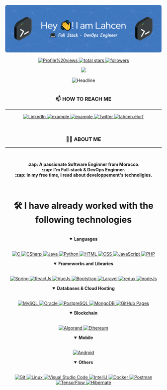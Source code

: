 <div>
    <div align=center>
        <p align="center">
          <img src="./github-header-image.png" alt="Header" />
        </p>
        <a href="https://github.com/ELORF-Lahcen?tab=views">
    <img alt="Profile%20views" title="View of my profile" src="https://komarev.com/ghpvc/?username=ELORF-Lahcen&label=Views&color=6C63FF&style=for-the-badge" />
</a>
<a href="https://github.com/ELORF-Lahcen?tab=repositories&sort=stargazers">
    <img alt="total stars" title="Total stars on GitHub" src="https://custom-icon-badges.herokuapp.com/badge/dynamic/json?logo=star&color=6C63FF&labelColor=595c61&label=Stars&style=for-the-badge&query=%24.stars&url=https://api.github-star-counter.workers.dev/user/ELORF-Lahcen"/>
</a>
<a href="https://github.com/ELORF-Lahcen?tab=followers">
    <img alt="followers" title="Follow me on Github" src="https://custom-icon-badges.herokuapp.com/github/followers/ELORF-Lahcen?color=6C63FF&labelColor=595c61&style=for-the-badge&logo=person-add&label=Followers&logoColor=white"/>
</a>
        <p align=center>
            <img src="https://media.giphy.com/media/SWoSkN6DxTszqIKEqv/giphy.gif" width="350">
        </p>
        <img src="https://readme-typing-svg.herokuapp.com?font=Fira+Code&pause=500&color=6C63FF&background=1D45FF00&size=30&center=true&vCenter=true&width=600&height=50&lines=Hi+%F0%9F%91%8B+there+I'm+ELORF+Lahcen;👨‍💻+Software+Engineer;💻+Full-Stack+Developer;🚀+DevOps+Enginner;" alt="Headline" />
    </div>
    <br>
<div align=center>
        <h3>📫 HOW TO REACH ME</h3>
    <hr>
    <p>
      <a href="https://www.linkedin.com/in/lahcenelorf">
    <img alt="LinkedIn" title="lahcenelorf" src="https://img.shields.io/badge/LinkedIn-0077B5?style=for-the-badge&logo=linkedin&logoColor=white">
</a>
<a href="https://discordapp.com/users/1094696880530788402">
    <img title="lahcen on discord" src="https://img.shields.io/badge/Discord-2962FF?style=for-the-badge&logo=discord&logoColor=white" alt="example"/>
</a>	
<a href="mailto:lahcenelorf.619@gmail.com?subject=Github%20Contact&body=Hi%20Lahcen,">
    <img src="https://img.shields.io/badge/Gmail-D14836?style=for-the-badge&logo=gmail&logoColor=white" alt="example"/>
</a>
<a href="https://twitter.com">
    <img title="Twitter" src="https://img.shields.io/badge/Twitter-1DA1F2?style=for-the-badge&logo=twitter&logoColor=white" alt="Twitter"/>
</a>
<a href="https://www.instagram.com/">
    <img title="lahcen.elorf" src="https://img.shields.io/badge/Instagram-FF007F?style=for-the-badge&logo=Instagram&logoColor=white"/>
</a>
    </p>
    </div>
<br>
<div align=center>
        <h3>👨‍💻 ABOUT ME</h3>
    <hr>
        <br>
        <p>
            <strong>
                :zap: A passionate Software Enginner from Morocco.<br>
                :zap: I'm Full-stack & DevOps Enginner.<br>
                :zap: In my free time, I read about developpement's technoligies.<br>
           </strong>
        </p>
        <br>
    </div>
<div align=center>
        <h1>🛠️ I have already worked with the following technologies</h1>
        <br>
        <details align="" open> 
            <summary><b>Languages</b></summary>
            <br/>
            <p align="">
                <a href="https://www.w3schools.com/c/">
                    <img alt="C" src="https://img.shields.io/badge/C-00599C?style=for-the-badge&logo=c&logoColor=white"/>
                </a>
                <a href="https://learn.microsoft.com/en-us/dotnet/csharp/">
                    <img alt="CSharp" src="https://img.shields.io/badge/CSharp-239120?style=for-the-badge&logo=csharp&logoColor=white"/>
                </a>
                <a href="https://www.java.com/en/">
                    <img alt="Java" src="https://custom-icon-badges.demolab.com/badge/-JAVA-ED8B00?style=for-the-badge&logo=java&logoColor=white"/>
                </a>
                <a href="https://python.org/">
                    <img alt="Python" src="https://img.shields.io/badge/Python-FFD43B?style=for-the-badge&logo=python&logoColor=darkgreen"/>
                </a>
                 <a href="https://www.w3schools.com/html/">
                    <img alt="HTML" src="https://img.shields.io/badge/HTML-e34c26?style=for-the-badge&logo=html5&logoColor=white"/>
                </a>
                <a href="https://www.w3schools.com/css/">
                    <img alt="CSS" src="https://img.shields.io/badge/CSS-264de4?style=for-the-badge&logo=css3&logoColor=white"/>
                </a>
                <a href="https://www.javascript.com/">
                    <img alt="JavaScript" src="https://img.shields.io/badge/JavaScript-323330?style=for-the-badge&logo=javascript&logoColor=F7DF1E"/>
                </a>
                <a href="https://php.net/">
                    <img alt="PHP" src="https://img.shields.io/badge/php-474A8A?style=for-the-badge&logo=php&logoColor=white"/>
                </a>
            </p>
        </details>
        <details align="" open> 
            <summary><b>Frameworks and Libraries</b></summary>
            <br/>
            <p align=""> 
                <a href="https://spring.io/"> 
                    <img alt="Spring" src="https://img.shields.io/badge/Spring-177245?style=for-the-badge&logo=spring&logoColor=white">
                </a>
                <a href="https://reactjs.org/"> 
                    <img alt="ReactJs" src="https://img.shields.io/badge/React-20232A?style=for-the-badge&logo=react&logoColor=61DAFB">
                </a>
                <a href="https://vuejs.org/"> 
                    <img alt="VueJs" src="https://img.shields.io/badge/Vue.Js-35495E?style=for-the-badge&logo=vuedotjs&logoColor=4FC08D">
                </a>
                <a href="https://getbootstrap.com/"> 
                    <img alt="Bootstrap" src="https://img.shields.io/badge/Bootstrap-563D7C?style=for-the-badge&logo=bootstrap&logoColor=white">
                </a>
                <a href="https://laravel.com/"> 
                    <img alt="Laravel" src="https://img.shields.io/badge/Laravel-FF2D20?style=for-the-badge&logo=laravel&logoColor=white">
                </a>
                <a href="https://redux.js.org/"> 
                    <img alt="redux" src="https://img.shields.io/badge/Redux-593D88?style=for-the-badge&logo=redux&logoColor=white">
                </a>
                <a href="https://nodejs.org/en/"> 
                    <img alt="nodeJs" src="https://img.shields.io/badge/Node.js-339933?style=for-the-badge&logo=nodedotjs&logoColor=white">
                </a>
            </p>
        </details>
        <details align="" open> 
            <summary><b>Databases & Cloud Hosting</b></summary>
            <br/>
            <p align=""> 
                <a href="https://www.mysql.com/">
                    <img alt="MySQL" src="https://img.shields.io/badge/MySQL-00000F?style=for-the-badge&logo=mysql&logoColor=white">
                </a>
                <a href="https://www.oracle.com/">
                    <img alt="Oracle" src="https://img.shields.io/badge/Oracle-f80000?style=for-the-badge&logo=oracle&logoColor=white">
                </a>
                <a href="https://www.postgresql.org">
                    <img alt="PostgreSQL" src="https://img.shields.io/badge/PostgreSQL-0175C2?style=for-the-badge&logo=postgresql&logoColor=white">
                </a>
                <a href="https://www.mongodb.com/">
                    <img alt="MongoDB" src="https://img.shields.io/badge/MongoDB-4EA94B?style=for-the-badge&logo=mongodb&logoColor=white">
                </a>
                <a href="https://www.github.com">
                    <img alt="GitHub Pages" src="https://img.shields.io/badge/GitHub-100000?style=for-the-badge&logo=github&logoColor=white">
                </a>
            </p>
        </details>
        <details align="" open> 
            <summary><b>Blockchain</b></summary>
            <br/>
            <p align=""> 
                <a href="https://www.algorand.com/">
                    <img alt="Algorand" src="https://img.shields.io/badge/Algorand-00000F?style=for-the-badge&logo=algorand&logoColor=white">
                </a>
                <a href="https://ethereum.org/fr/">
                    <img alt="Ethereum" src="https://img.shields.io/badge/Ethereum-3C3C3D?style=for-the-badge&logo=Ethereum&logoColor=white">
                </a>    
            </p>
        </details>
        <details align="" open> 
            <summary><b>Mobile</b></summary>
            <br/>
            <p align=""> 
                <a href="https://www.android.com/">
                    <img alt="Android" src="https://img.shields.io/badge/Android-3DDC84?style=for-the-badge&logo=android&logoColor=white">
                </a>   
            </p>
        </details>
        <details align="" open> 
            <summary><b>Others</b></summary>
            <br/>
            <p align=""> 
                <a href="#">
                    <img alt="Git" src="https://img.shields.io/badge/Git-F05032?style=for-the-badge&logo=git&logoColor=white">
                </a>
                <a href="#">
                    <img alt="Linux" src="https://img.shields.io/badge/Linux-FCC624?style=for-the-badge&logo=linux&logoColor=black">
                </a>
                <a href="#">
                    <img alt="Visual Studio Code" src="https://img.shields.io/badge/Visual_Studio_Code-0078D4?style=for-the-badge&logo=visual%20studio%20code&logoColor=white">
                </a>
                <a href="#">
                    <img alt="IntelliJ" src="https://img.shields.io/badge/IntelliJ%20IDEA-34495E.svg?style=for-the-badge&logo=IntelliJ-IDEA&logoColor=white">
                </a>
                <a href="#">
                    <img alt="Docker" src="https://img.shields.io/badge/Docker-2CA5E0?style=for-the-badge&logo=docker&logoColor=white">
                </a>
                <a href="#">
                    <img alt="Postman" src="https://img.shields.io/badge/Postman-FF6C37?style=for-the-badge&logo=Postman&logoColor=white">
                </a>
                <a href="#">
                    <img alt="TensorFlow" src="https://img.shields.io/badge/TensorFlow-FF6F00?style=for-the-badge&logo=tensorflow&logoColor=white">
                </a>
                <a href="#">
                    <img alt="Hibernate" src="https://img.shields.io/badge/Hibernate-59666C?style=for-the-badge&logo=Hibernate&logoColor=white">
                </a>
            </p>
        </details>
        <br>
    </div>
